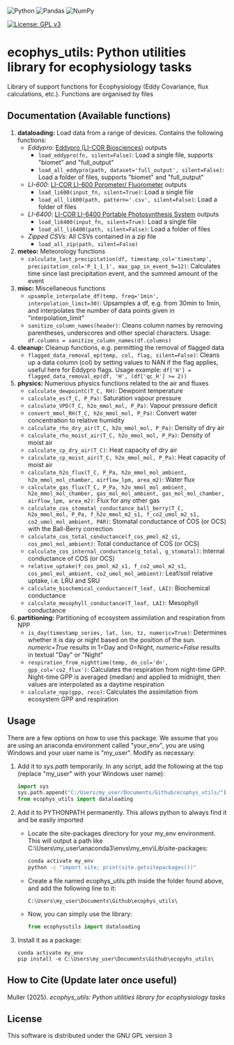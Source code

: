 ![Python](https://img.shields.io/badge/python-3670A0?style=for-the-badge&logo=python&logoColor=ffdd54)
![Pandas](https://img.shields.io/badge/pandas-%23150458.svg?style=for-the-badge&logo=pandas&logoColor=white)
![NumPy](https://img.shields.io/badge/numpy-%23013243.svg?style=for-the-badge&logo=numpy&logoColor=white)


[![License: GPL v3](https://img.shields.io/badge/License-GPLv3-blue.svg)](https://www.gnu.org/licenses/gpl-3.0)

# ecophys_utils: Python utilities library for ecophysiology tasks

Library of support functions for Ecophysiology (Eddy Covariance, flux calculations, etc.). Functions are organised by files

## Documentation (Available functions)

1. **dataloading:** Load data from a range of devices. Contains the following functions:
    - _Eddypro:_ [Eddypro (LI-COR Biosciences)](https://www.licor.com/support/EddyPro/software.html) outputs
	    - `load_eddypro(fn, silent=False)`: Load a single file, supports "biomet" and "full_output"
		- `load_all_eddypro(path, dataset='full_output', silent=False)`: Load a folder of files, supports "biomet" and "full_output"
	- _LI-600_: [LI-COR LI-600 Porometer/ Fluorometer](https://www.licor.com/products/LI-600) outputs
	    - `load_li600(input_fn, silent=True)`: Load a single file
		- `load_all_li600(path, pattern='.csv', silent=False)`: Load a folder of files
	- _LI-6400_: [LI-COR LI-6400 Portable Photosynthesis System](https://www.licor.com/support/LI-6400/topics/system-description.html) outputs
	    - `load_li6400(input_fn, silent=True)`: Load a single file
		- `load_all_li6400(path, silent=False)`: Load a folder of files
	- _Zipped CSVs:_ All CSVs contained in a zip file
	    - `load_all_zip(path, silent=False)`
2. **meteo:** Meteorology functions
    - `calculate_last_precipitation(df, timestamp_col='timestamp', precipitation_col='P_1_1_1', max_gap_in_event_h=12)`: Calculates time since last precipitation event, and the summed amount of the event
3. **misc:** Miscellaneous functions
    - `upsample_interpolate_df(temp, freq='1min', interpolation_limit=30)`: Upsamples a df, e.g. from 30min to 1min, and interpolates the number of data points given in "interpolation_limit"
    - `sanitize_column_names(header)`: Cleans column names by removing parentheses, underscores and other special characters. Usage: `df.columns = sanitize_column_names(df.columns)`
4. **cleanup:** Cleanup functions, e.g. permitting the removal of flagged data
    - `flagged_data_removal_ep(temp, col, flag, silent=False)`: Cleans up a data column (col) by setting values to NAN if the flag applies, useful here for Eddypro flags. Usage example: `df['H'] = flagged_data_removal_ep(df, 'H', (df['qc_H'] >= 2))`
5. **physics:** Numerious physics functions related to the air and fluxes
    - `calculate_dewpointC(T_C, RH)`: Dewpoint temperature
    - `calculate_es(T_C, P_Pa)`: Saturation vapour pressure
    - `calculate_VPD(T_C, h2o_mmol_mol, P_Pa)`: Vapour pressure deficit
    - `convert_mmol_RH(T_C, h2o_mmol_mol, P_Pa)`: Convert water concentration to relative humidity
    - `calculate_rho_dry_air(T_C, h2o_mmol_mol, P_Pa)`: Density of dry air
    - `calculate_rho_moist_air(T_C, h2o_mmol_mol, P_Pa)`: Density of moist air
    - `calculate_cp_dry_air(T_C)`: Heat capacity of dry air
    - `calculate_cp_moist_air(T_C, h2o_mmol_mol, P_Pa)`: Heat capacity of moist air
    - `calculate_h2o_flux(T_C, P_Pa, h2o_mmol_mol_ambient, h2o_mmol_mol_chamber, airflow_lpm, area_m2)`: Water flux
    - `calculate_gas_flux(T_C, P_Pa, h2o_mmol_mol_ambient, h2o_mmol_mol_chamber, gas_mol_mol_ambient, gas_mol_mol_chamber, airflow_lpm, area_m2)`: Flux for any other gas
    - `calculate_cos_stomatal_conductance_ball_berry(T_C, h2o_mmol_mol, P_Pa, f_h2o_mmol_m2_s1, f_co2_umol_m2_s1, co2_umol_mol_ambient, PAR)`: Stomatal conductance of COS (or OCS) with the Ball-Berry correction
    - `calculate_cos_total_conductance(f_cos_pmol_m2_s1, cos_pmol_mol_ambient)`: Total conductance of COS (or OCS) 
    - `calculate_cos_internal_conductance(g_total, g_stomatal)`: Internal conductance of COS (or OCS) 
    - `relative_uptake(f_cos_pmol_m2_s1, f_co2_umol_m2_s1, cos_pmol_mol_ambient, co2_umol_mol_ambient)`: Leaf/soil relative uptake, i.e. LRU and SRU
    - `calculate_biochemical_conductance(T_leaf, LAI)`: Biochemical conductance
    - `calculate_mesophyll_conductance(T_leaf, LAI)`: Mesophyll conductance
6. **partitioning:** Partitioning of ecosystem assimilation and respiration from NPP
    - `is_day(timestamp_series, lat, lon, tz, numeric=True)`: Determines whether it is day or night based on the position of the sun. _numeric=True_ results in 1=Day and 0=Night, _numeric=False_ results in textual "Day" or "Night"
    - `respiration_from_nighttime(temp, dn_col='dn', gpp_col='co2_flux')`: Calculates the respiration from night-time GPP. Night-time GPP is averaged (median) and applied to midnight, then values are interpolated as a daytime respiration
    - `calculate_npp(gpp, reco)`: Calculates the assimilation from ecosystem GPP and respiration

	
## Usage

There are a few options on how to use this package. We assume that you are using an anaconda environment called "your_env", you are using Windows and your user name is "my_user". Modify as necessary:

1. Add it to _sys.path_ temporarily. In any script, add the following at the top (replace "my_user" with your Windows user name):

    ```python
    import sys
    sys.path.append("C:/Users/my_user/Documents/Github/ecophys_utils/")
    from ecophys_utils import dataloading
    ```

2. Add it to PYTHONPATH permanently. This allows python to always find it and be easily imported
    - Locate the site-packages directory for your my_env environment. This will output a path like C:\Users\my_user\anaconda3\envs\my_env\Lib\site-packages\:
        ```bash
        conda activate my_env
        python -c "import site; print(site.getsitepackages())"
        ```

    - Create a file named ecophys_utils.pth inside the folder found above, and add the following line to it:
	
        ```
        C:\Users\my_user\Documents\Github\ecophys_utils\
        ```

    - Now, you can simply use the library:

        ```python
        from ecophysutils import dataloading
        ```
	
3. Install it as a package:
    ```
    conda activate my_env
    pip install -e C:\Users\my_user\Documents\Github\ecopyhs_utils\
    ```

## How to Cite (Update later once useful)

Muller (2025). *ecophys_utils: Python utilities library for ecophysiology tasks*

## License

This software is distributed under the GNU GPL version 3

